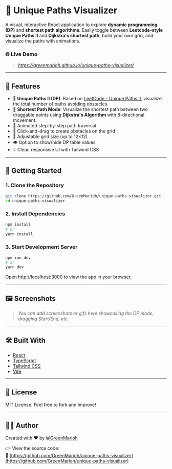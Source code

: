 # 🧽 Unique Paths Visualizer

A visual, interactive React application to explore **dynamic programming (DP)** and **shortest path algorithms**. Easily toggle between **Leetcode-style Unique Paths II** and **Dijkstra's shortest path**, build your own grid, and visualize the paths with animations.

### 🌐 Live Demo

> _https://greenmarioh.github.io/unique-paths-visualizer/_

---

## 📌 Features

- 🧠 **Unique Paths II (DP)**: Based on [LeetCode - Unique Paths II](https://leetcode.com/problems/unique-paths-ii/description/), visualize the total number of paths avoiding obstacles.
- 📏 **Shortest Path Mode**: Visualize the shortest path between two draggable points using **Dijkstra's Algorithm** with 8-directional movement.
- 📆 Animated step-by-step path traversal
- 🧱 Click-and-drag to create obstacles on the grid
- 🔄 Adjustable grid size (up to 12×12)
- 👁️ Option to show/hide DP table values
- 💡 Clear, responsive UI with Tailwind CSS

---

## 🚀 Getting Started

### 1. Clone the Repository

```bash
git clone https://github.com/GreenMarioh/unique-paths-visualizer.git
cd unique-paths-visualizer
```

### 2. Install Dependencies

```bash
npm install
# or
yarn install
```

### 3. Start Development Server

```bash
npm run dev
# or
yarn dev
```

Open [http://localhost:3000](http://localhost:3000) to view the app in your browser.

---

## 🖼️ Screenshots

> _You can add screenshots or gifs here showcasing the DP mode, dragging Start/End, etc._

---

## 🛠️ Built With

- [React](https://reactjs.org/)
- [TypeScript](https://www.typescriptlang.org/)
- [Tailwind CSS](https://tailwindcss.com/)
- [Vite](https://vitejs.dev/)

---

## 📄 License

MIT License. Feel free to fork and improve!

---

## 🙇‍♂️ Author

Created with ❤️ by [@GreenMarioh](https://github.com/GreenMarioh)

👉 View the source code:  
🔗 [https://github.com/GreenMarioh/unique-paths-visualizer](https://github.com/GreenMarioh/unique-paths-visualizer)
